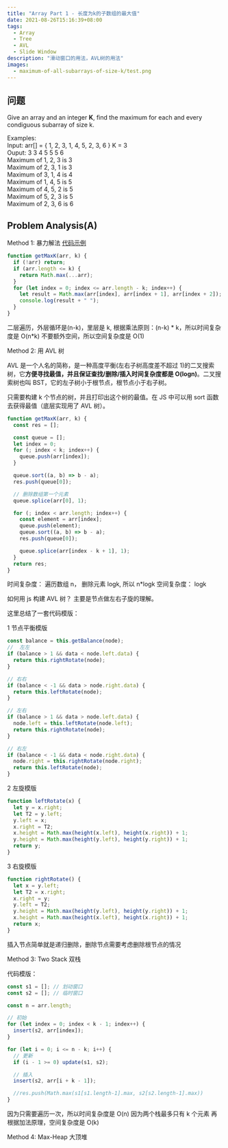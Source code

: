 ```yaml
---
title: "Array Part 1 - 长度为k的子数组的最大值"
date: 2021-08-26T15:16:39+08:00
tags:
  - Array
  - Tree
  - AVL
  - Slide Window
description: "滑动窗口的用法，AVL树的用法"
images:
  - maximum-of-all-subarrays-of-size-k/test.png
---
```


## 问题

Give an array and an integer **K**, find the maximum for each and every condiguous subarray of size k.

Examples:  
Input: arr[] = { 1, 2, 3, 1, 4, 5, 2, 3, 6 } K = 3  
Ouput: 3 3 4 5 5 5 6  
Maximum of 1, 2, 3 is 3  
Maximum of 2, 3, 1 is 3  
Maximum of 3, 1, 4 is 4  
Maximum of 1, 4, 5 is 5  
Maximum of 4, 5, 2 is 5  
Maximum of 5, 2, 3 is 5  
Maximum of 2, 3, 6 is 6

## Problem Analysis(A)

Method 1: 暴力解法 [代码示例](./暴力解法.ts)

```js
function getMaxK(arr, k) {
  if (!arr) return;
  if (arr.length <= k) {
    return Math.max(...arr);
  }
  for (let index = 0; index <= arr.length - k; index++) {
    let result = Math.max(arr[index], arr[index + 1], arr[index + 2]);
    console.log(result + " ");
  }
}
```

二层遍历，外层循环是(n-k)，里层是 k, 根据乘法原则：(n-k) * k，所以时间复杂度是 O(n*k)
不要额外空间，所以空间复杂度是 O(1)

Method 2: 用 AVL 树

AVL 是一个人名的简称，是一种高度平衡(左右子树高度差不超过 1)的二叉搜索树，它**方便寻找最值，并且保证查找/删除/插入时间复杂度都是 O(logn)**。二叉搜索树也叫 BST，它的左子树小于根节点，根节点小于右子树。

只需要构建 k 个节点的树，并且打印出这个树的最值。在 JS 中可以用 sort 函数去获得最值（底层实现用了 AVL 树）。

```ts
function getMaxK(arr, k) {
  const res = [];

  const queue = [];
  let index = 0;
  for (; index < k; index++) {
    queue.push(arr[index]);
  }

  queue.sort((a, b) => b - a);
  res.push(queue[0]);

  // 删除数组第一个元素
  queue.splice(arr[0], 1);

  for (; index < arr.length; index++) {
    const element = arr[index];
    queue.push(element);
    queue.sort((a, b) => b - a);
    res.push(queue[0]);

    queue.splice(arr[index - k + 1], 1);
  }
  return res;
}
```

时间复杂度： 遍历数组 n， 删除元素 logk, 所以 n\*logk
空间复杂度： logk

如何用 js 构建 AVL 树？ 主要是节点做左右子旋的理解。

这里总结了一套代码模版：

1 节点平衡模版

```ts
const balance = this.getBalance(node);
//  左左
if (balance > 1 && data < node.left.data) {
  return this.rightRotate(node);
}

// 右右
if (balance < -1 && data > node.right.data) {
  return this.leftRotate(node);
}

// 左右
if (balance > 1 && data > node.left.data) {
  node.left = this.leftRotate(node.left);
  return this.rightRotate(node);
}

// 右左
if (balance < -1 && data < node.right.data) {
  node.right = this.rightRotate(node.right);
  return this.leftRotate(node);
}
```

2 左旋模版

```ts
function leftRotate(x) {
  let y = x.right;
  let T2 = y.left;
  y.left = x;
  x.right = T2;
  x.height = Math.max(height(x.left), height(x.right)) + 1;
  y.height = Math.max(height(y.left), height(y.right)) + 1;
  return y;
}
```

3 右旋模版

```ts
function rightRotate() {
  let x = y.left;
  let T2 = x.right;
  x.right = y;
  y.left = T2;
  y.height = Math.max(height(y.left), height(y.right)) + 1;
  x.height = Math.max(height(x.left), height(x.right)) + 1;
  return x;
}
```

插入节点简单就是递归删除，删除节点需要考虑删除根节点的情况

Method 3: Two Stack 双栈

代码模版：

```ts
const s1 = []; // 划动窗口
const s2 = []; // 临时窗口

const n = arr.length;

// 初始
for (let index = 0; index < k - 1; index++) {
  insert(s2, arr[index]);
}

for (let i = 0; i <= n - k; i++) {
  // 更新
  if (i - 1 >= 0) update(s1, s2);

  // 插入
  insert(s2, arr[i + k - 1]);

  //res.push(Math.max(s1[s1.length-1].max, s2[s2.length-1].max))
}
```

因为只需要遍历一次，所以时间复杂度是 O(n) 因为两个栈最多只有 k 个元素 再根据加法原理，空间复杂度是 O(k)

Method 4: Max-Heap 大顶堆
